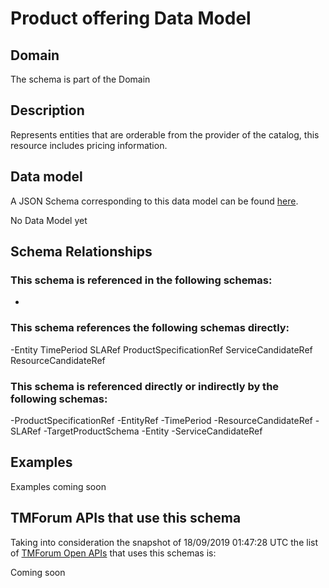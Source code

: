 # Product offering Data Model

## Domain

The  schema is part of the  Domain

## Description

Represents entities that are orderable from the provider of the catalog, this resource includes pricing information.

## Data model

A JSON Schema corresponding to this data model can be found
[here](https://github.com/tmforum-rand/schemas/blob/master/Product/ProductOffering.schema.json).

No Data Model yet

## Schema Relationships

### This schema is referenced in the following schemas:

-

### This schema references the following schemas directly:

-Entity
TimePeriod
SLARef
ProductSpecificationRef
ServiceCandidateRef
ResourceCandidateRef

### This schema is referenced directly or indirectly by the following schemas:

-ProductSpecificationRef
-EntityRef
-TimePeriod
-ResourceCandidateRef
-SLARef
-TargetProductSchema
-Entity
-ServiceCandidateRef



## Examples

Examples coming soon

## TMForum APIs that use this schema

Taking into consideration the snapshot of 18/09/2019 01:47:28 UTC the list of [TMForum Open APIs](https://www.tmforum.org/open-apis/) that uses this schemas is:

Coming soon